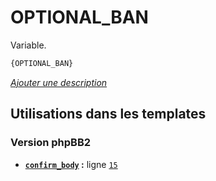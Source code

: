 # OPTIONAL_BAN


Variable.

```html
{OPTIONAL_BAN}
```

[*Ajouter une description*](https://fa-tvars.appspot.com/var/OPTIONAL_BAN)

## Utilisations dans les templates

### Version phpBB2
* __[`confirm_body`](../tpl/var/subsilver/confirm_body.md#readme) :__ ligne [`15`](../tpl/src/subsilver/confirm_body.tpl#L15)